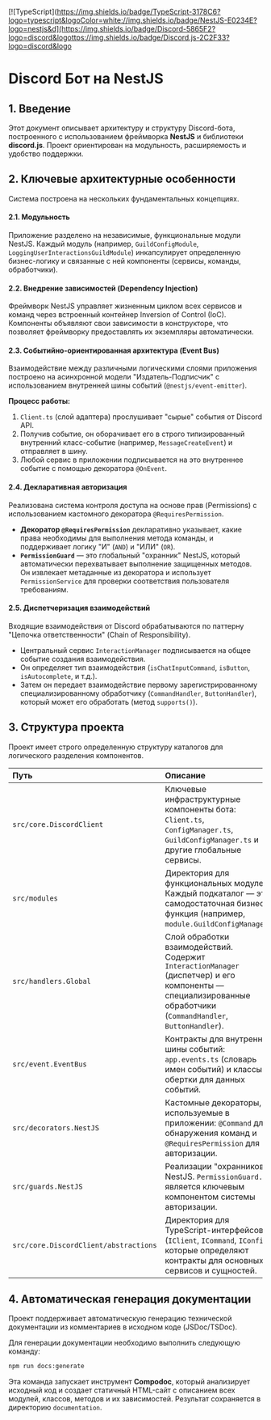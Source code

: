 [![TypeScript](https://img.shields.io/badge/TypeScript-3178C6?logo=typescript&logoColor=white://img.shields.io/badge/NestJS-E0234E?logo=nestjs&d](https://img.shields.io/badge/Discord-5865F2?logo=discord&logottps://img.shields.io/badge/Discord.js-2C2F33?logo=discord&logo
# Discord Бот на NestJS

## 1. Введение

Этот документ описывает архитектуру и структуру Discord-бота, построенного с использованием фреймворка **NestJS** и библиотеки **discord.js**. Проект ориентирован на модульность, расширяемость и удобство поддержки.

## 2. Ключевые архитектурные особенности

Система построена на нескольких фундаментальных концепциях.

#### 2.1. Модульность
Приложение разделено на независимые, функциональные модули NestJS. Каждый модуль (например, `GuildConfigModule`, `LoggingUserInteractionsGuildModule`) инкапсулирует определенную бизнес-логику и связанные с ней компоненты (сервисы, команды, обработчики).

#### 2.2. Внедрение зависимостей (Dependency Injection)
Фреймворк NestJS управляет жизненным циклом всех сервисов и команд через встроенный контейнер Inversion of Control (IoC). Компоненты объявляют свои зависимости в конструкторе, что позволяет фреймворку предоставлять их экземпляры автоматически.

#### 2.3. Событийно-ориентированная архитектура (Event Bus)
Взаимодействие между различными логическими слоями приложения построено на асинхронной модели "Издатель-Подписчик" с использованием внутренней шины событий (`@nestjs/event-emitter`).

**Процесс работы:**
1.  `Client.ts` (слой адаптера) прослушивает "сырые" события от Discord API.
2.  Получив событие, он оборачивает его в строго типизированный внутренний класс-событие (например, `MessageCreateEvent`) и отправляет в шину.
3.  Любой сервис в приложении подписывается на это внутреннее событие с помощью декоратора `@OnEvent`.

#### 2.4. Декларативная авторизация
Реализована система контроля доступа на основе прав (Permissions) с использованием кастомного декоратора `@RequiresPermission`.
*   **Декоратор `@RequiresPermission`** декларативно указывает, какие права необходимы для выполнения метода команды, и поддерживает логику "И" (`AND`) и "ИЛИ" (`OR`).
*   **`PermissionGuard`** — это глобальный "охранник" NestJS, который автоматически перехватывает выполнение защищенных методов. Он извлекает метаданные из декоратора и использует `PermissionService` для проверки соответствия пользователя требованиям.

#### 2.5. Диспетчеризация взаимодействий
Входящие взаимодействия от Discord обрабатываются по паттерну "Цепочка ответственности" (Chain of Responsibility).
*   Центральный сервис `InteractionManager` подписывается на общее событие создания взаимодействия.
*   Он определяет тип взаимодействия (`isChatInputCommand`, `isButton`, `isAutocomplete`, и т.д.).
*   Затем он передает взаимодействие первому зарегистрированному специализированному обработчику (`CommandHandler`, `ButtonHandler`), который может его обработать (метод `supports()`).

## 3. Структура проекта

Проект имеет строго определенную структуру каталогов для логического разделения компонентов.

| Путь | Описание |
| :--- | :--- |
| `src/core.DiscordClient` | Ключевые инфраструктурные компоненты бота: `Client.ts`, `ConfigManager.ts`, `GuildConfigManager.ts` и другие глобальные сервисы. |
| `src/modules` | Директория для функциональных модулей. Каждый подкаталог — это самодостаточная бизнес-функция (например, `module.GuildConfigManager`). |
| `src/handlers.Global` | Слой обработки взаимодействий. Содержит `InteractionManager` (диспетчер) и его компоненты — специализированные обработчики (`CommandHandler`, `ButtonHandler`). |
| `src/event.EventBus` | Контракты для внутренней шины событий: `app.events.ts` (словарь имен событий) и классы-обертки для данных событий. |
| `src/decorators.NestJS` | Кастомные декораторы, используемые в приложении: `@Command` для обнаружения команд и `@RequiresPermission` для авторизации. |
| `src/guards.NestJS` | Реализации "охранников" NestJS. `PermissionGuard.ts` является ключевым компонентом системы авторизации. |
| `src/core.DiscordClient/abstractions` | Директория для TypeScript-интерфейсов (`IClient`, `ICommand`, `IConfig`), которые определяют контракты для основных сервисов и сущностей. |

## 4. Автоматическая генерация документации

Проект поддерживает автоматическую генерацию технической документации из комментариев в исходном коде (JSDoc/TSDoc).

Для генерации документации необходимо выполнить следующую команду:

```bash
npm run docs:generate
```

Эта команда запускает инструмент **Compodoc**, который анализирует исходный код и создает статичный HTML-сайт с описанием всех модулей, классов, методов и их зависимостей. Результат сохраняется в директорию `documentation`.
